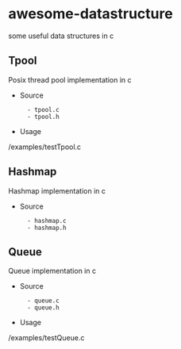 awesome-datastructure
=============

some useful data structures in c

## Tpool

Posix thread pool  implementation in c

- Source

		- tpool.c
		- tpool.h

- Usage

/examples/testTpool.c

## Hashmap

Hashmap implementation in c 

- Source

		- hashmap.c
		- hashmap.h

## Queue

Queue implementation in c 

- Source

		- queue.c
		- queue.h

- Usage

/examples/testQueue.c


